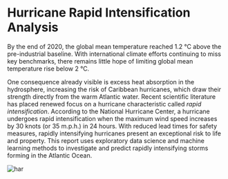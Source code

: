 # Hurricane Rapid Intensification Analysis
By the end of 2020, the global mean temperature reached 1.2 °C above the pre-industrial baseline. With international climate efforts continuing to miss key benchmarks, there remains little hope of limiting global mean temperature rise below 2 °C. 

One consequence already visible is excess heat absorption in the hydrosphere, increasing the risk of Caribbean hurricanes, which draw their strength directly from the warm Atlantic water. Recent scientific literature has placed renewed focus on a hurricane characteristic called *rapid intensification*. According to the National Hurricane Center, a hurricane undergoes rapid intensification when the maximum wind speed increases by 30 knots (or 35 m.p.h.) in 24 hours. With reduced lead times for safety measures, rapidly intensifying hurricanes present an exceptional risk to life and property. This report uses exploratory data science and machine learning methods to investigate and predict rapidly intensifying storms forming in the Atlantic Ocean.

![har](https://user-images.githubusercontent.com/83605234/154085003-c77bc802-79dd-485c-b2cb-cb771de32e61.png)
